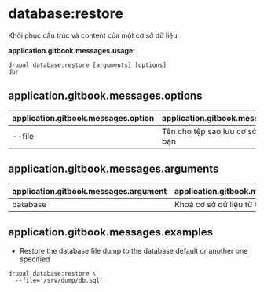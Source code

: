 # database:restore
Khôi phục cấu trúc và content của một cơ sở dữ liệu

**application.gitbook.messages.usage:**
```
drupal database:restore [arguments] [options]
dbr
```

## application.gitbook.messages.options
application.gitbook.messages.option | application.gitbook.messages.details
-------|-------------
--file | Tên cho tệp sao lưu cơ sở dữ liệu của bạn

## application.gitbook.messages.arguments
application.gitbook.messages.argument | application.gitbook.messages.details
---------|-------------
database | Khoá cơ sở dữ liệu từ tệp settings.php

## application.gitbook.messages.examples
* Restore the database file dump to the database default or another one specified
```
drupal database:restore \
  --file='/srv/dump/db.sql'
```
